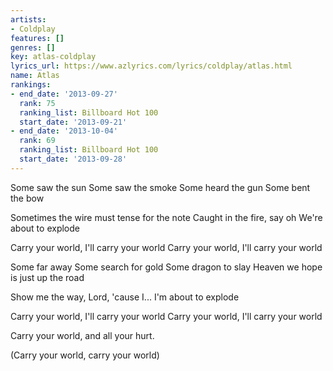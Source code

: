 ```yaml
---
artists:
- Coldplay
features: []
genres: []
key: atlas-coldplay
lyrics_url: https://www.azlyrics.com/lyrics/coldplay/atlas.html
name: Atlas
rankings:
- end_date: '2013-09-27'
  rank: 75
  ranking_list: Billboard Hot 100
  start_date: '2013-09-21'
- end_date: '2013-10-04'
  rank: 69
  ranking_list: Billboard Hot 100
  start_date: '2013-09-28'
---
```


Some saw the sun
Some saw the smoke
Some heard the gun
Some bent the bow

Sometimes the wire must tense for the note
Caught in the fire, say oh
We're about to explode

Carry your world, I'll carry your world
Carry your world, I'll carry your world

Some far away
Some search for gold
Some dragon to slay
Heaven we hope is just up the road

Show me the way, Lord, 'cause I... I'm about to explode

Carry your world, I'll carry your world
Carry your world, I'll carry your world

Carry your world, and all your hurt.

(Carry your world, carry your world)



